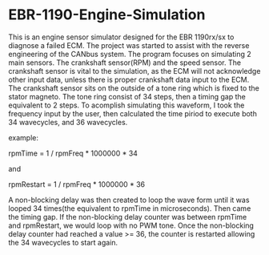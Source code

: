 # EBR-1190-Engine-Simulation
This is an engine sensor simulator designed for the EBR 1190rx/sx to diagnose a failed ECM. The project was started to assist with the reverse engineering of the CANbus system. The program focuses on simulating 2 main sensors. The crankshaft sensor(RPM) and the speed sensor. The crankshaft sensor is vital to the simulation, as the ECM will not acknowledge other input data, unless there is proper crankshaft data input to the ECM. The crankshaft sensor sits on the outside of a tone ring which is fixed to the stator magneto. The tone ring consist of 34 steps, then a timing gap the equivalent to 2 steps. To acomplish simulating this waveform, I took the frequency input by the user, then calculated the time piriod to execute both 34 wavecycles, and 36 wavecycles.

example:

rpmTime = 1 / rpmFreq * 1000000 * 34

and

rpmRestart = 1 / rpmFreq * 1000000 * 36

A non-blocking delay was then created to loop the wave form until it was looped 34 times(the equivalent to rpmTime in microseconds). Then came the timing gap. If the non-blocking delay counter was between rpmTime and rpmRestart, we would loop with no PWM tone. Once the non-blocking delay counter had reached a value >= 36, the counter is restarted allowing the 34 wavecycles to start again.
